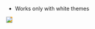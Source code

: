 
- Works only with white themes

<img src="https://render.githubusercontent.com/render/math?math=e^{i \pi} = -1" style="background-color:orange;">
